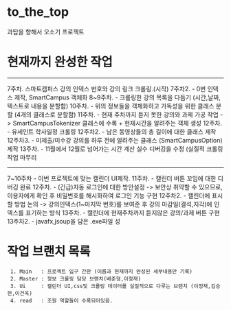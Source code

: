 # to_the_top
과탑을 향해서 오소기 프로젝트

# 현재까지 완성한 작업
-------------
   7주차. 스마트캠퍼스 강의 인덱스 번호와 강의 링크 크롤링.(시작)
   7주차2.  - 0번 인덱스 제작, SmartCampus 객체화
   8~9주차. - 크롤링한 강의 목록을 다듬기 (시간,날짜,텍스트로 내용을 분할함)
   10주차.  - 위의 정보들을 객체화하고 가독성을 위한 클래스 분할 (4개의 클래스로 분할함)
   11주차.  - 현재 주차까지 듣지 못한 강의와 과제 가공 작업 -> SmartCampusTokenizer 클래스에 수록 + 현재시간을 알려주는 객체 생성
   12주차.  - 유세인트 학사일정 크롤링
   12주차2.  - 남은 동영상들의 총 길이에 대한 클래스 제작
   12주차3.  - 미제출/미수강 강의를 하루 전에 알려주는 클래스 (SmartCampusOption) 제작
   13주차.   - 11월에서 12월로 넘어가는 시간 계산 실수 디버깅을 수정 (실질적 크롤링 작업 마무리
   

------------- 
7~10주차 - 이번 프로젝트에 맞는 캘린더 UI제작.
   11주차.   - 캘린더 버튼 꼬임에 대한 디버깅 완료
   12주차.   - (긴급)자동 로그인에 대한 방안설정 -> 보안상 취약할 수 있으므로, 이용자에게 확인 후 비밀번호를 해시화하여 로그인 기능 구현
   12주차2.  - 캘린더에 표시할 방법 논의        -> 강의인덱스(1~마지막 번호)를 보여준 후 강의 마감일(결석,지각)에 인덱스를 표기하는 방식
   13주차.   - 캘린더에 현재주차까지 듣지않은 강의/과제 버튼 구현
   13주차2.  - javafx,jsoup을 담은 .exe파일 성
   
   
   
   
  # 작업 브랜치 목록
     1. Main   : 프로젝트 입구 간판 (이름과 현재까지 완성된 세부내용만 기록)
     2. Master : 정보 크롤링 담당 브랜치(배준형,이정재)
     3. Ui     : 캘린더 UI,css및 크롤링 데이터를 실질적으로 다루는 브랜치 (이정재,김승헌,이건욱)
     4. read   : 조원 역할들이 수록되어있음.
